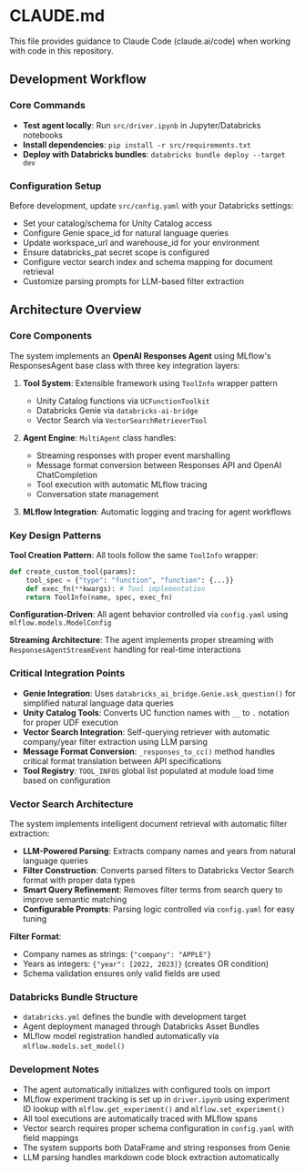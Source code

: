 # CLAUDE.md

This file provides guidance to Claude Code (claude.ai/code) when working with code in this repository.

## Development Workflow

### Core Commands

- **Test agent locally**: Run `src/driver.ipynb` in Jupyter/Databricks notebooks
- **Install dependencies**: `pip install -r src/requirements.txt`
- **Deploy with Databricks bundles**: `databricks bundle deploy --target dev`

### Configuration Setup

Before development, update `src/config.yaml` with your Databricks settings:

- Set your catalog/schema for Unity Catalog access
- Configure Genie space_id for natural language queries  
- Update workspace_url and warehouse_id for your environment
- Ensure databricks_pat secret scope is configured
- Configure vector search index and schema mapping for document retrieval
- Customize parsing prompts for LLM-based filter extraction

## Architecture Overview

### Core Components

The system implements an **OpenAI Responses Agent** using MLflow's ResponsesAgent base class with three key integration layers:

1. **Tool System**: Extensible framework using `ToolInfo` wrapper pattern
   - Unity Catalog functions via `UCFunctionToolkit`
   - Databricks Genie via `databricks-ai-bridge`
   - Vector Search via `VectorSearchRetrieverTool`

2. **Agent Engine**: `MultiAgent` class handles:
   - Streaming responses with proper event marshalling
   - Message format conversion between Responses API and OpenAI ChatCompletion
   - Tool execution with automatic MLflow tracing
   - Conversation state management

3. **MLflow Integration**: Automatic logging and tracing for agent workflows

### Key Design Patterns

**Tool Creation Pattern**: All tools follow the same `ToolInfo` wrapper:

```python
def create_custom_tool(params):
    tool_spec = {"type": "function", "function": {...}}
    def exec_fn(**kwargs): # Tool implementation
    return ToolInfo(name, spec, exec_fn)
```

**Configuration-Driven**: All agent behavior controlled via `config.yaml` using `mlflow.models.ModelConfig`

**Streaming Architecture**: The agent implements proper streaming with `ResponsesAgentStreamEvent` handling for real-time interactions

### Critical Integration Points

- **Genie Integration**: Uses `databricks_ai_bridge.Genie.ask_question()` for simplified natural language data queries
- **Unity Catalog Tools**: Converts UC function names with `__` to `.` notation for proper UDF execution  
- **Vector Search Integration**: Self-querying retriever with automatic company/year filter extraction using LLM parsing
- **Message Format Conversion**: `_responses_to_cc()` method handles critical format translation between API specifications
- **Tool Registry**: `TOOL_INFOS` global list populated at module load time based on configuration

### Vector Search Architecture

The system implements intelligent document retrieval with automatic filter extraction:

- **LLM-Powered Parsing**: Extracts company names and years from natural language queries
- **Filter Construction**: Converts parsed filters to Databricks Vector Search format with proper data types
- **Smart Query Refinement**: Removes filter terms from search query to improve semantic matching
- **Configurable Prompts**: Parsing logic controlled via `config.yaml` for easy tuning

**Filter Format**:

- Company names as strings: `{"company": "APPLE"}`
- Years as integers: `{"year": [2022, 2023]}` (creates OR condition)
- Schema validation ensures only valid fields are used

### Databricks Bundle Structure

- `databricks.yml` defines the bundle with development target
- Agent deployment managed through Databricks Asset Bundles
- MLflow model registration handled automatically via `mlflow.models.set_model()`

### Development Notes

- The agent automatically initializes with configured tools on import
- MLflow experiment tracking is set up in `driver.ipynb` using experiment ID lookup with `mlflow.get_experiment()` and `mlflow.set_experiment()`
- All tool executions are automatically traced with MLflow spans
- Vector search requires proper schema configuration in `config.yaml` with field mappings
- The system supports both DataFrame and string responses from Genie
- LLM parsing handles markdown code block extraction automatically
